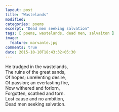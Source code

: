 ```yaml
---
layout: post
title: "Wastelands"
modified:
categories: poems
excerpt: "Dead men seeking salvation"
tags: [ poems, wastelands, dead men, salvaiton ]
image:
  feature: marvante.jpg
comments: true
date: 2015-10-10T18:43:32+05:30
---
```


He trudged in the wastelands,<br>
The ruins of the great sands,<br>
Of hopes; unrelenting desire,<br>
Of passion; an everlasting fire,<br>
Now withered and forlorn,<br>
Forgotten, scathed and torn.<br>
Lost cause and no ambition,<br>
Dead men seeking salvation.<br>

